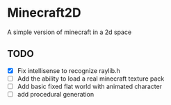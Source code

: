 # Minecraft2D
 A simple version of minecraft in a 2d space

## TODO
- [x] Fix intellisense to recognize raylib.h
- [ ] Add the ability to load a real minecraft texture pack
- [ ] Add basic fixed flat world with animated character
- [ ] add procedural generation
